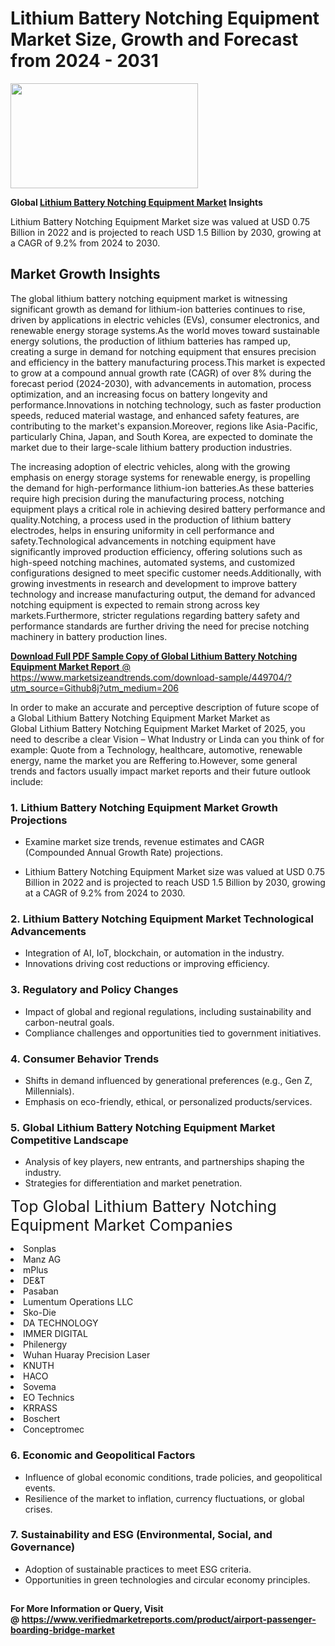 <H1>Lithium Battery Notching Equipment Market Size, Growth and Forecast from 2024 - 2031</H1><img class="aligncenter size-medium wp-image-584254" src="https://thirdeyenews.in/wp-content/uploads/2024/09/Global-Market-Research-300x168.jpeg" alt="" width="300" height="168" /><p><strong>Global&nbsp;<a href="https://www.marketsizeandtrends.com/download-sample/449704/?utm_source=Github8j?utm_medium=206">Lithium Battery Notching Equipment Market</a> Insights</strong></p><p>Lithium Battery Notching Equipment Market size was valued at USD 0.75 Billion in 2022 and is projected to reach USD 1.5 Billion by 2030, growing at a CAGR of 9.2% from 2024 to 2030.</p><p><h2>Market Growth Insights</h2> <p>The global lithium battery notching equipment market is witnessing significant growth as demand for lithium-ion batteries continues to rise, driven by applications in electric vehicles (EVs), consumer electronics, and renewable energy storage systems.As the world moves toward sustainable energy solutions, the production of lithium batteries has ramped up, creating a surge in demand for notching equipment that ensures precision and efficiency in the battery manufacturing process.This market is expected to grow at a compound annual growth rate (CAGR) of over 8% during the forecast period (2024-2030), with advancements in automation, process optimization, and an increasing focus on battery longevity and performance.Innovations in notching technology, such as faster production speeds, reduced material wastage, and enhanced safety features, are contributing to the market's expansion.Moreover, regions like Asia-Pacific, particularly China, Japan, and South Korea, are expected to dominate the market due to their large-scale lithium battery production industries.</p> <p><a href="#"></a></p> <p>The increasing adoption of electric vehicles, along with the growing emphasis on energy storage systems for renewable energy, is propelling the demand for high-performance lithium-ion batteries.As these batteries require high precision during the manufacturing process, notching equipment plays a critical role in achieving desired battery performance and quality.Notching, a process used in the production of lithium battery electrodes, helps in ensuring uniformity in cell performance and safety.Technological advancements in notching equipment have significantly improved production efficiency, offering solutions such as high-speed notching machines, automated systems, and customized configurations designed to meet specific customer needs.Additionally, with growing investments in research and development to improve battery technology and increase manufacturing output, the demand for advanced notching equipment is expected to remain strong across key markets.Furthermore, stricter regulations regarding battery safety and performance standards are further driving the need for precise notching machinery in battery production lines.<p><a href="#"></p><p><span class=""><strong>Download Full PDF Sample Copy of Global Lithium Battery Notching Equipment Market Report</strong> @ <a href="https://www.marketsizeandtrends.com/download-sample/449704/?utm_source=Github8j?utm_medium=206" target="_blank">https://www.marketsizeandtrends.com/download-sample/449704/?utm_source=Github8j?utm_medium=206</a></span></p><p>In order to make an accurate and perceptive description of future scope of a Global&nbsp;Lithium Battery Notching Equipment Market Market as Global&nbsp;Lithium Battery Notching Equipment Market Market of 2025, you need to describe a clear Vision &ndash; What Industry or Linda can you think of for example: Quote from a Technology, healthcare, automotive, renewable energy, name the market you are Reffering to.However, some general trends and factors usually impact market reports and their future outlook include:</p><h3>1.&nbsp;<strong>Lithium Battery Notching Equipment Market Growth Projections</strong></h3><ul><li>Examine market size trends, revenue estimates and CAGR (Compounded Annual Growth Rate) projections.</li><li><p>Lithium Battery Notching Equipment Market size was valued at USD 0.75 Billion in 2022 and is projected to reach USD 1.5 Billion by 2030, growing at a CAGR of 9.2% from 2024 to 2030.</p></li></ul><h3>2.&nbsp;<strong>Lithium Battery Notching Equipment Market Technological Advancements</strong></h3><ul><li>Integration of AI, IoT, blockchain, or automation in the industry.</li><li>Innovations driving cost reductions or improving efficiency.</li></ul><h3>3.&nbsp;<strong>Regulatory and Policy Changes</strong></h3><ul><li>Impact of global and regional regulations, including sustainability and carbon-neutral goals.</li><li>Compliance challenges and opportunities tied to government initiatives.</li></ul><h3>4.&nbsp;<strong>Consumer Behavior Trends</strong></h3><ul><li>Shifts in demand influenced by generational preferences (e.g., Gen Z, Millennials).</li><li>Emphasis on eco-friendly, ethical, or personalized products/services.</li></ul><h3>5.&nbsp;<strong>Global Lithium Battery Notching Equipment Market Competitive Landscape</strong></h3><ul><li>Analysis of key players, new entrants, and partnerships shaping the industry.</li><li>Strategies for differentiation and market penetration.</li></ul><p data-pm-slice="1 1 []"><span style="color: inherit; font-family: inherit; font-size: 25px;">Top Global Lithium Battery Notching Equipment Market Companies</span></p><div class="" data-test-id=""><p><li>Sonplas</li><li> Manz AG</li><li> mPlus</li><li> DE&T</li><li> Pasaban</li><li> Lumentum Operations LLC</li><li> Sko-Die</li><li> DA TECHNOLOGY</li><li> IMMER DIGITAL</li><li> Philenergy</li><li> Wuhan Huaray Precision Laser</li><li> KNUTH</li><li> HACO</li><li> Sovema</li><li> EO Technics</li><li> KRRASS</li><li> Boschert</li><li> Conceptromec</li></p></div><h3>6.&nbsp;<strong>Economic and Geopolitical Factors</strong></h3><ul><li>Influence of global economic conditions, trade policies, and geopolitical events.</li><li>Resilience of the market to inflation, currency fluctuations, or global crises.</li></ul><h3>7.&nbsp;<strong>Sustainability and ESG (Environmental, Social, and Governance)</strong></h3><ul><li>Adoption of sustainable practices to meet ESG criteria.</li><li>Opportunities in green technologies and circular economy principles.</li></ul><h2><strong style="font-size: 14px;">For More Information or Query, Visit @&nbsp;</strong><a style="background-color: #ffffff; font-size: 14px;" href="https://www.marketsizeandtrends.com/report/lithium-battery-notching-equipment-market/" target="_blank">https://www.verifiedmarketreports.com/product/airport-passenger-boarding-bridge-market</a></h2>